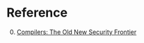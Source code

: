 # Reference

0. [Compilers: The Old New Security Frontier](https://grsecurity.net/Compilers_The_Old_New_Security_Frontier_BlueHat_IL_2022.pdf)

